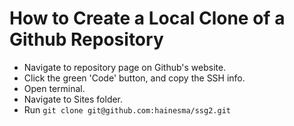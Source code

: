 # How to Create a Local Clone of a Github Repository

- Navigate to repository page on Github's website.
- Click the green 'Code' button, and copy the SSH info.
- Open terminal.
- Navigate to Sites folder.
- Run `git clone git@github.com:hainesma/ssg2.git`